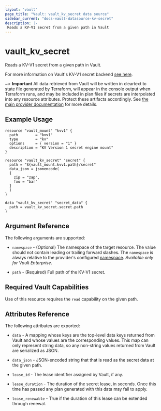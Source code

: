 ```yaml
---
layout: "vault"
page_title: "Vault: vault_kv_secret data source"
sidebar_current: "docs-vault-datasource-kv-secret"
description: |-
 Reads a KV-V1 secret from a given path in Vault
---
```


# vault\_kv\_secret

Reads a KV-V1 secret from a given path in Vault.

For more information on Vault's KV-V1 secret backend 
[see here](https://www.vaultproject.io/docs/secrets/kv/kv-v1).

~> **Important** All data retrieved from Vault will be
written in cleartext to state file generated by Terraform, will appear in
the console output when Terraform runs, and may be included in plan files
if secrets are interpolated into any resource attributes.
Protect these artifacts accordingly. See
[the main provider documentation](../index.html)
for more details.

## Example Usage

```hcl
resource "vault_mount" "kvv1" {
  path        = "kvv1"
  type        = "kv"
  options     = { version = "1" }
  description = "KV Version 1 secret engine mount"
}

resource "vault_kv_secret" "secret" {
  path = "${vault_mount.kvv1.path}/secret"
  data_json = jsonencode(
  {
    zip = "zap",
    foo = "bar"
  }
  )
}

data "vault_kv_secret" "secret_data" {
  path = vault_kv_secret.secret.path
}
```

## Argument Reference

The following arguments are supported:

* `namespace` - (Optional) The namespace of the target resource.
  The value should not contain leading or trailing forward slashes.
  The `namespace` is always relative to the provider's configured [namespace](/docs/providers/vault#namespace).
  *Available only for Vault Enterprise*.

* `path` - (Required) Full path of the KV-V1 secret.

## Required Vault Capabilities

Use of this resource requires the `read` capability on the given path.

## Attributes Reference

The following attributes are exported:

* `data` - A mapping whose keys are the top-level data keys returned from
  Vault and whose values are the corresponding values. This map can only
  represent string data, so any non-string values returned from Vault are
  serialized as JSON.

* `data_json` - JSON-encoded string that that is
  read as the secret data at the given path.

* `lease_id` - The lease identifier assigned by Vault, if any.

* `lease_duration` - The duration of the secret lease, in seconds. Once 
  this time has passed any plan generated with this data may fail to apply.

* `lease_renewable` - True if the duration of this lease can be extended 
  through renewal.
